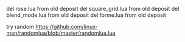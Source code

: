 del rose.lua from old deposit
del square_grid.lua from old deposit
del blend_mode.lua from old deposit
del forme.lua from old deposit

try random https://github.com/linux-man/randomlua/blob/master/randomlua.lua
